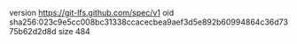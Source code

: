 version https://git-lfs.github.com/spec/v1
oid sha256:023c9e5cc008bc31338ccacecbea9aef3d5e892b60994864c36d7375b62d2d8d
size 484
